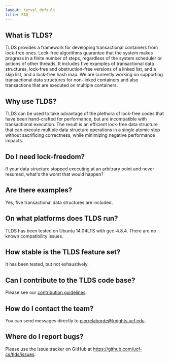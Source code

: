 ```yaml
---
layout: tervel_default
title: FAQ
---
```


What is TLDS?
-------------

TLDS provides a framework for developing transactional containers from lock-free ones.
Lock-free algorithms guarantee that the system makes progress in a finite number of steps, regardless of the system scheduler or actions of other threads.
It includes five examples of transactional data structures, lock-free and obstruction-free versions of a linked list, and a skip list, and a lock-free hash map. We are currently working on supporting transactional data structures for non-linked containers and also transactions that are executed on multiple containers.


Why use TLDS?
-----------------------

TLDS can be used to take advantage of the plethora of lock-free codes that have been hand-crafted for performance, but are incompatible with transactional execution. The result is an efficient lock-free data structure that can execute multiple data structure operations in a single atomic step without sacrificing correctness, while minimizing negative performance impacts.



Do I need lock-freedom?
------------------------------

If your data structure stopped executing at an arbitrary point and never resumed, what's the worst that would happen?


Are there examples?
-------------------

Yes, five transactional data structures are included.


On what platforms does TLDS run?
---------------------------------

TLDS has been tested on Ubuntu 14.04LTS with gcc-4.8.4. There are no known compatibility issues.




How stable is the TLDS feature set?
--------------------

It has been tested, but not exhaustively.



Can I contribute to the TLDS code base?
----------------------------------------

Please see our [contribution guidelines](contributing.html).



How do I contact the team?
--------------------------

You can send messages directly to <pierrelaborde@knights.ucf.edu>.


Where do I report bugs?
-----------------------

Please use the issue tracker on GitHub at <https://github.com/ucf-cs/tlds/issues>.
